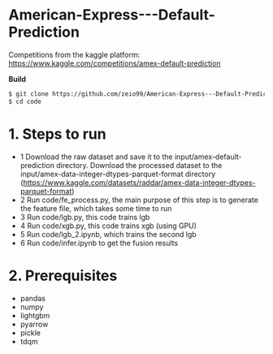 # American-Express---Default-Prediction
Competitions from the kaggle platform: https://www.kaggle.com/competitions/amex-default-prediction

**Build**
```bash
$ git clone https://github.com/zeio99/American-Express---Default-Prediction.git
$ cd code
```

# 1. Steps to run
- 1 Download the raw dataset and save it to the input/amex-default-prediction directory.
Download the processed dataset to the input/amex-data-integer-dtypes-parquet-format directory
(https://www.kaggle.com/datasets/raddar/amex-data-integer-dtypes-parquet-format)
- 2 Run code/fe_process.py, the main purpose of this step is to generate the feature file, which takes some time to run
- 3 Run code/lgb.py, this code trains lgb
- 4 Run code/xgb.py, this code trains xgb (using GPU)
- 5 Run code/lgb_2.ipynb, which trains the second lgb
- 6 Run code/infer.ipynb to get the fusion results


# 2. Prerequisites
- pandas
- numpy
- lightgbm
- pyarrow
- pickle
- tdqm
